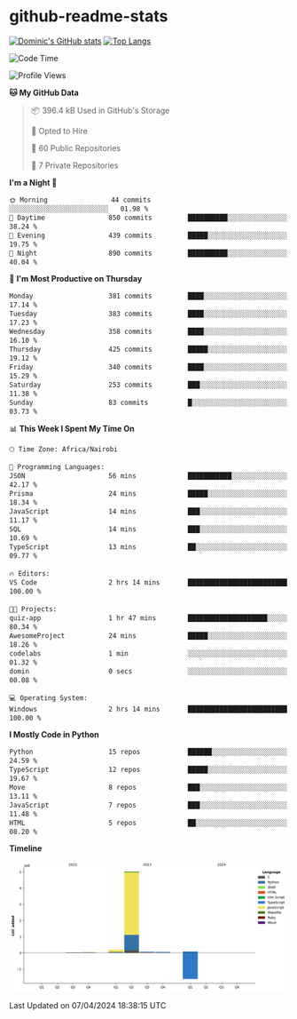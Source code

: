 # github-readme-stats
[![Dominic's GitHub stats](https://github-readme-stats.vercel.app/api?username=Domengo&show_icons=true)](https://github.com/anuraghazra/github-readme-stats)
[![Top Langs](https://github-readme-stats.vercel.app/api/top-langs/?username=Domengo&show_icons=true)](https://github.com/Domengo/github-readme-stats)

<!--START_SECTION:waka-->
![Code Time](http://img.shields.io/badge/Code%20Time-590%20hrs%207%20mins-blue)

![Profile Views](http://img.shields.io/badge/Profile%20Views-0-blue)

**🐱 My GitHub Data** 

> 📦 396.4 kB Used in GitHub's Storage 
 > 
> 💼 Opted to Hire
 > 
> 📜 60 Public Repositories 
 > 
> 🔑 7 Private Repositories 
 > 
**I'm a Night 🦉** 

```text
🌞 Morning                44 commits          ░░░░░░░░░░░░░░░░░░░░░░░░░   01.98 % 
🌆 Daytime                850 commits         ██████████░░░░░░░░░░░░░░░   38.24 % 
🌃 Evening                439 commits         █████░░░░░░░░░░░░░░░░░░░░   19.75 % 
🌙 Night                  890 commits         ██████████░░░░░░░░░░░░░░░   40.04 % 
```
📅 **I'm Most Productive on Thursday** 

```text
Monday                   381 commits         ████░░░░░░░░░░░░░░░░░░░░░   17.14 % 
Tuesday                  383 commits         ████░░░░░░░░░░░░░░░░░░░░░   17.23 % 
Wednesday                358 commits         ████░░░░░░░░░░░░░░░░░░░░░   16.10 % 
Thursday                 425 commits         █████░░░░░░░░░░░░░░░░░░░░   19.12 % 
Friday                   340 commits         ████░░░░░░░░░░░░░░░░░░░░░   15.29 % 
Saturday                 253 commits         ███░░░░░░░░░░░░░░░░░░░░░░   11.38 % 
Sunday                   83 commits          █░░░░░░░░░░░░░░░░░░░░░░░░   03.73 % 
```


📊 **This Week I Spent My Time On** 

```text
🕑︎ Time Zone: Africa/Nairobi

💬 Programming Languages: 
JSON                     56 mins             ███████████░░░░░░░░░░░░░░   42.17 % 
Prisma                   24 mins             █████░░░░░░░░░░░░░░░░░░░░   18.34 % 
JavaScript               14 mins             ███░░░░░░░░░░░░░░░░░░░░░░   11.17 % 
SQL                      14 mins             ███░░░░░░░░░░░░░░░░░░░░░░   10.69 % 
TypeScript               13 mins             ██░░░░░░░░░░░░░░░░░░░░░░░   09.77 % 

🔥 Editors: 
VS Code                  2 hrs 14 mins       █████████████████████████   100.00 % 

🐱‍💻 Projects: 
quiz-app                 1 hr 47 mins        ████████████████████░░░░░   80.34 % 
AwesomeProject           24 mins             █████░░░░░░░░░░░░░░░░░░░░   18.26 % 
codelabs                 1 min               ░░░░░░░░░░░░░░░░░░░░░░░░░   01.32 % 
domin                    0 secs              ░░░░░░░░░░░░░░░░░░░░░░░░░   00.08 % 

💻 Operating System: 
Windows                  2 hrs 14 mins       █████████████████████████   100.00 % 
```

**I Mostly Code in Python** 

```text
Python                   15 repos            ██████░░░░░░░░░░░░░░░░░░░   24.59 % 
TypeScript               12 repos            █████░░░░░░░░░░░░░░░░░░░░   19.67 % 
Move                     8 repos             ███░░░░░░░░░░░░░░░░░░░░░░   13.11 % 
JavaScript               7 repos             ███░░░░░░░░░░░░░░░░░░░░░░   11.48 % 
HTML                     5 repos             ██░░░░░░░░░░░░░░░░░░░░░░░   08.20 % 
```



**Timeline**

![Lines of Code chart](https://raw.githubusercontent.com/Domengo/Domengo/main/assets/bar_graph.png)


 Last Updated on 07/04/2024 18:38:15 UTC
<!--END_SECTION:waka-->


